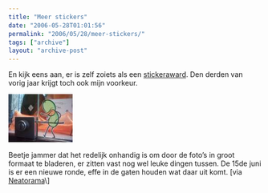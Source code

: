 ```yaml
---
title: "Meer stickers"
date: "2006-05-28T01:01:56"
permalink: "2006/05/28/meer-stickers/"
tags: ["archive"]
layout: "archive-post"
---
```

En kijk eens aan, er is zelf zoiets als een [stickeraward](http://www.stickeraward.info/ "http://www.stickeraward.info/"). Den derden van vorig jaar krijgt toch ook mijn voorkeur.

![Sticker](/images/blog/2006/05/20050331020057.thumbnail.jpg)

Beetje jammer dat het redelijk onhandig is om door de foto’s in groot formaat te bladeren, er zitten vast nog wel leuke dingen tussen. De 15de juni is er een nieuwe ronde, effe in de gaten houden wat daar uit komt. \[via [Neatorama](http://www.neatorama.com/2006/05/27/stickeraward/ "http://www.neatorama.com/2006/05/27/stickeraward/")\]
